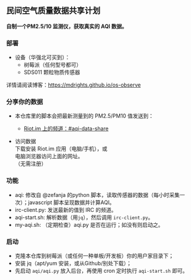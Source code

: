 ## 民间空气质量数据共享计划

**自制一个PM2.5/10 监测仪，获取真实的 AQI 数据。**

### 部署
- 设备（华强北可买到）：
	- 树莓派（任何型号都可）
	- SDS011 颗粒物质传感器

详情请阅读博客：https://mdrights.github.io/os-observe

### 分享你的数据
- 本仓库里的脚本会把最新测量到的 PM2.5/PM10 值发送到：  
	- [Riot.im 上的频道：#aqi-data-share](https://riot.im/app/#/room/#aqi-data-share:matrix.org)  

- 访问数据  
下载安装 Riot.im 应用（电脑/手机），或   
电脑浏览器访问上面的网址。  
（无需注册）  


### 功能

- aqi: 修改自 @zefanja 的python 脚本，读取传感器的数据（每小时采集一次）；javascript 脚本呈现数据并计算AQI。  
- irc-client.py: 发送最新的值到 IRC 的频道。  
- aqi-start.sh: 解析数据（用`jq`），然后调用 `irc-client.py`。  
- my-aqi.sh: （定期检查）aqi.py 是否在运行；如没有则启动之。

### 启动
- 克隆本仓库到树莓派（或任何一种单板/开发板）你的用户家目录下；  
- 安装 jq（apt/yum 安装，或从Github/别处下载）；  
- 先启动 `aqi/aqi.py` 放入后台，再使用 cron 定时执行 `aqi-start.sh` 即可。
